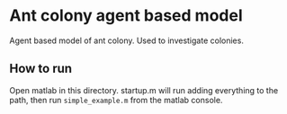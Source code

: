 # Ant colony agent based model
Agent based model of ant colony. Used to investigate colonies.


## How to run
Open matlab in this directory. startup.m will run adding everything to the path, then run `simple_example.m` from the matlab console.
